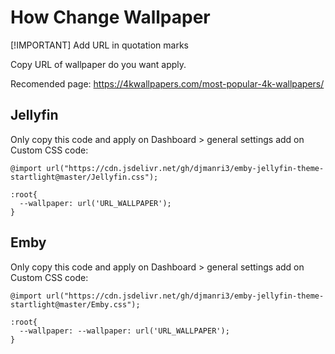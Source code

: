# How Change Wallpaper
[!IMPORTANT]
Add URL in quotation marks

Copy URL of wallpaper do you want apply.

Recomended page: https://4kwallpapers.com/most-popular-4k-wallpapers/

## Jellyfin
Only copy this code and apply on Dashboard > general settings add on Custom CSS code:
```
@import url("https://cdn.jsdelivr.net/gh/djmanri3/emby-jellyfin-theme-startlight@master/Jellyfin.css");

:root{
  --wallpaper: url('URL_WALLPAPER');
}
```

## Emby
Only copy this code and apply on Dashboard > general settings add on Custom CSS code:
```
@import url("https://cdn.jsdelivr.net/gh/djmanri3/emby-jellyfin-theme-startlight@master/Emby.css");

:root{
  --wallpaper: --wallpaper: url('URL_WALLPAPER');
}
```
